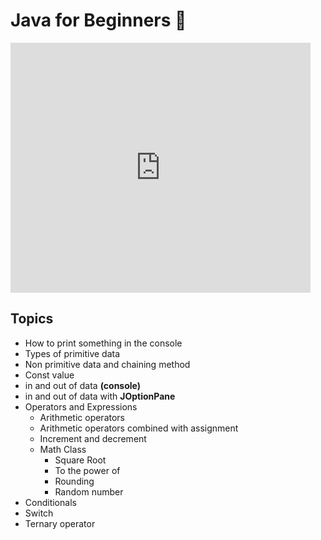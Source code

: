 # Java for Beginners 🍵

<iframe src="https://giphy.com/embed/LG1ZZP1Go0D8j7YsWy" width="480" height="400" frameBorder="0" class="giphy-embed" allowFullScreen></iframe>

## **Topics**
- How to print something in the console
- Types of primitive data
- Non primitive data and chaining method
- Const value
- in and out of data **(console)**
- in and out of data with **JOptionPane**
- Operators and Expressions
  - Arithmetic operators
  - Arithmetic operators combined with assignment
  - Increment and decrement
  - Math Class
    - Square Root
    - To the power of
    - Rounding
    - Random number
- Conditionals
- Switch
- Ternary operator
